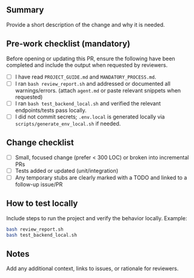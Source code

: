 ## Summary

Provide a short description of the change and why it is needed.

## Pre-work checklist (mandatory)
Before opening or updating this PR, ensure the following have been completed and include the output when requested by reviewers.

- [ ] I have read `PROJECT_GUIDE.md` and `MANDATORY_PROCESS.md`.
- [ ] I ran `bash review_report.sh` and addressed or documented all warnings/errors. (attach `agent.md` or paste relevant snippets when requested)
- [ ] I ran `bash test_backend_local.sh` and verified the relevant endpoints/tests pass locally.
- [ ] I did not commit secrets; `.env.local` is generated locally via `scripts/generate_env_local.sh` if needed.

## Change checklist
- [ ] Small, focused change (prefer < 300 LOC) or broken into incremental PRs
- [ ] Tests added or updated (unit/integration)
- [ ] Any temporary stubs are clearly marked with a TODO and linked to a follow-up issue/PR

## How to test locally
Include steps to run the project and verify the behavior locally. Example:

```bash
bash review_report.sh
bash test_backend_local.sh
```

## Notes
Add any additional context, links to issues, or rationale for reviewers.
